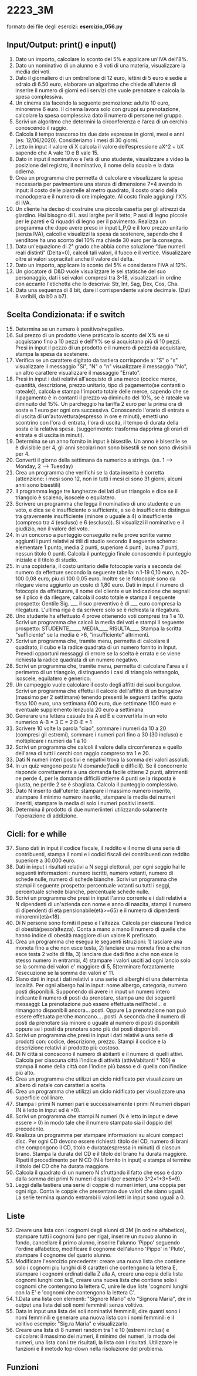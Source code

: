 # 2223_3M

formato dei file degli esercizi: **esercizio_056.py**

## Input/Output: print() e input()

1. Dato un importo, calcolare lo sconto del 5% e applicare un'IVA dell'8%.
2. Dato un nominativo di un alunno e 3 voti di una materia, visualizzare la media dei voti.
3. Dato il giornaliero di un ombrellone di 12 euro, lettini di 5 euro e sedie a sdraio di 6.50 euro, elaborare un algoritmo che chiede all'utente di inserire il numero di giorni ed i servizi che vuole prenotare e calcola la spesa complessiva.
4. Un cinema sta facendo la seguente promozione: adulto 10 euro, minorenne 6 euro. Il cinema lavora solo con gruppi su prenotazione, calcolare la spesa complessiva dato il numero di persone nel gruppo.
5. Scrivi un algoritmo che determini la circonferenza e l’area di un  cerchio conoscendo il raggio.
6. Calcola il tempo trascorso tra due date espresse in giorni, mesi e anni (es: 12/06/2020). Consideriamo i mesi di 30 giorni.
7. Letto in input il valore di X calcola il valore dell’espressione aX^2 + bX sapendo che A vale 10 e B vale 15.
8. Dato in input il nominativo e l’età di uno studente, visualizzare a video la posizione del registro, il nominativo, il nome della scuola e la data odierna.
9. Crea un programma che permetta di calcolare e visualizzare la spesa necessaria per pavimentare una stanza di dimensione 7\*4 avendo in input: il costo delle piastrelle al metro quadrato, il costo orario della manodopera e il numero di ore impiegate. Al costo finale aggiungi l’X% di IVA.
10. Un cliente ha deciso di costruire una piccola casetta per gli attrezzi da giardino. Hai bisogno di L assi larghe per il tetto, P assi di legno piccole per le pareti e Q riquadri di legno per il pavimento. Realizza un programma che dopo avere preso in input L,P,Q e il loro prezzo unitario (senza IVA), calcoli e visualizzi la spesa da sostenere, sapendo che il venditore ha uno sconto del 10% ma chiede 30 euro per la consegna.
11. Data un'equazione di 2° grado che abbia come soluzione “due numeri reali distinti” (Delta>0), calcoli tali valori, il fuoco e il vertice. Visualizzare oltre ai valori sopracitati anche il valore del delta.
12. Dato un importo, applicare lo sconto del 5% e considerare l'IVA al 12%.
13. Un giocatore di D&D vuole visualizzare le sei statische del suo personaggio, dati i sei valori compresi tra 3-18, visualizzarli in ordine con accanto l'etichetta che lo descriva: Str, Int, Sag, Dex, Cos, Cha.
14. Data una sequenza di 8 bit, dare il corrispendente valore decimale. (Dati 8 varibili, da b0 a b7).

## Scelta Condizionata: if e switch

15. Determina se un numero è positivo/negativo.
16. Sul prezzo di un prodotto viene praticato lo sconto del X% se si acquistano fino a 10 pezzi e dell'Y% se si acquistano più di 10 pezzi. Presi in input il pezzo di un prodotto e il numero di pezzi da acquistare, stampa la spesa da sostenere.
17. Verifica se un carattere digitato da tastiera corrisponde a: "S" o "s" visualizzare il messaggio "Si", "N" o "n" visualizzare il messaggio "No", un altro carattere visualizzare il massaggio "Errato".
18. Presi in input i dati relativi all'acquisto di una merce (codice merce, quantità, descrizione, prezzo unitario, tipo di pagamento(se contanti o rateale)), calcola e stampa l'importo totale delle merce, sapendo che se il pagamento è in contanti il prezzo va diminuito del 10%, se è rateale va diminuito del 15%.
Un parcheggio ha tariffa 2 euro per la prima ora di sosta e 1 euro per ogni ora successiva. Conoscendo l'orario di entrata e di uscita di un'autovettura(espresso in ore e minuti), emetti uno scontrino con l'ora di entrata, l'ora di uscita, il tempo di durata della sosta e la relativa spesa. (suggerimento: trasforma dapprima gli orari di entrata e di uscita in minuti). 
19. Determina se un anno fornito in input è bisestile. Un anno è bisestile se è divisibile per 4, gli anni secolari non sono bisestili se non sono divisibili per 4.
20. Converti il giorno della settimana da numerico a stringa. (es. 1 --> Monday, 2 --> Tuesday) 
21. Crea un programma che verifichi se la data inserita è corretta (attenzione: i mesi sono 12, non in tutti i mesi ci sono 31 giorni, alcuni anni sono bisestili)
22. Il programma legge tre lunghezze dei lati di un triangolo e dice se il triangolo è scaleno, isoscele o equilatero. 
23. Scrivere un programma che legga il nominativo di uno studente e un voto, e dica se è insufficiente o sufficiente, e se è insufficiente distingua tra gravemente insufficiente (minore o uguale a 4) o insufficiente (compreso tra 4 (escluso) e 6 (escluso)). Si visualizzi il nominativo e il giudizio, non il valore del voto.
24. In un concorso a punteggio conseguito nelle prove scritte vanno aggiunti i punti relativi ai titli di studio secondo il seguente schema: elementare 1 punto, media 2 punti, superiore 4 punti, laurea 7 punti, nessun titolo 0 punti. Calcola il punteggio finale conoscendo il punteggio iniziale e il titolo di studio.
25. In una copisteria, il costo unitario delle fotocopie varia a seconda del numero da effetture secondo la seguente tabella: n.1-19 0,10 euro, n.20-100 0,08 euro, piu di 100 0,05 euro. Inoltre se le fotocopie sono da rilegare viene aggiunto un costo di 1,80 euro. Dati in input il numero di fotocopie da effetturare, il nome del cliente e un indicazione che segnali se il plico è da rilegare, calcola il costo totale e stampa il seguente prospetto: 
 Gentile Sig. ___
 il suo preventivo è di ___ euro
 compresa la rilegatura.
 L'ultima riga è da scrivere solo se è richiesta la rilegatura.
26. Uno studente ha effettuato 4 prove ottenendo voti compresi tra 1 e 10. Scrivi un programma che calcoli la media dei voti e stampi il seguente prospetto:
STUDENTE_____
MEDIA____
RISULTA____
Stampa la scritta "sufficiente" se la media è >6, "insufficiente" altrimenti.
27. Scrivi un programma che, tramite menu, permetta di calcolare il quadrato, il cubo e la radice quadrata di un numero fornito in Input. Prevedi opportuni messaggi di errore se la scelta è errata e se viene richiesta la radice quadrata di un numero negativo.
28. Scrivi un programma che, tramite menu, permetta di calcolare l'area e il perimetro di un triangolo, distinguendo i casi di triangolo rettangolo, isoscele, equilatero e generico.
29. Un campeggio vuole calcolare il costo degli affitti dei suoi bungalow. Scrivi un programma che effettui il calcolo dell'affitto di un bungalow (massimo per 2 settimane) tenendo presenti le seguenti tariffe: quota fissa 100 euro, una settimana 600 euro, due settimane 1100 euro e eventuale supplemento lenzuola 20 euro a settimana
30. Generare una lettera casuale tra A ed E e convertirla in un voto numerico
A-B = 3
C = 2
D-E = 1
31. Scrivere 10 volte la parola "ciao", sommare i numeri da 10 a 20 (compresi gli estremi), sommare i numeri pari fino a 30 (30 incluso) e moltiplicare i numeri da 1 a 10
32. Scrivi un programma che calcoli il valore della circonferenza e quello dell'area di tutti i cerchi con raggio compreso tra 1 e 20.
33. Dati N numeri interi positivi e negativi trova la somma dei valori assoluti.
34. In un quiz vengono poste N domande(facili e difficili). Se il concorrente risponde correttamente a una domanda facile ottiene 2 punti, altrimenti ne perde 4, per le domande difficili ottieme 4 punti se la risposta è giusta, ne perde 2 se è sbagliata. Calcola il punteggio complessivo.
35. Dato N inserito dall'utente: stampare il massimo numero inserito, stampare il minimo numero inserito, stampare la media dei numeri inseriti, stampare la media di solo i numeri positivi inseriti. 
36. Determina il prodotto di due numeriinteri utilizzando solamente l'operazione di addizione.


## Cicli: for e while
37. Siano dati in input il codice fiscale, il reddito e il nome di una serie di contribuenti, stampa il nomi e i codici fiscali dei contribuenti con reddito superiore a 30.000 euro.
38. Dati in input i risultati relativi a N seggi elettorali, per ogni seggio hai le seguenti informazioni : numero iscritti, numero votanti, numero di schede nulle, numero di schede bianche. Scrivi un programma che stampi il seguente prospetto: percentuale votanti su tutti i seggi, percentuale schede bianche, percentuale schede nulle.
39. Scrivi un programma che presi in input l'anno corrente e i dati relativi a N dipendenti di un'azienda con nome e anno di nascita, stampi il numero di dipendenti di età pensionabile(età>=65) e il numero di dipendenti minorenni(età<18).
40. Di N persone sono forniti il peso e l'altezza. Calcola per ciascuna l'indice di obesità(peso/altezza). Conta a mano a mano il numero di quelle che hanno indice di obesità maggiore di un valore K prefissato.
41. Crea un programma che esegua le seguenti istruzioni: 1) lasciare una moneta fino a che non esce testa, 2) lanciare una moneta fino a che non esce testa 2 volte di fila, 3) lanciare due dadi fino a che non esce lo stesso numero in entrambi, 4) stampare i valori usciti ad ogni lancio solo se la somma dei valori e' maggiore di 5, 5)terminare forzatamente l'esecuzione se la somma dei valori e' 11.
42. Siano dati in input i dati relativi a una serie di alberghi di una determinta località. Per ogni albergo hai in input: nome albergo, categoria, numero posti disponibili. Supponendo di  avere in input un numero intero indicante il numero di posti da prenotare, stampa uno dei seguenti messaggi: La prenotazione può essere effettuata nell'hotel... e rimangono disponibili ancora... posti. Oppure La prenotazione non può essere effetuata perche mancano.... posti. A seconda che il numero di posti da prenotare sia minore o uguale al numero di posti disponibili oppure se i posti da prenotare sono più dei posti disponibili.
43. Scrivi un programma che,presi in input i dati relativi a una serie di prodotti con: codice, descrizione, prezzo. Stampi il codice e la descrizione relativi al prodotto più costoso.
44. Di N città si conoscono il numero di abitanti e il numero di quelli attivi. Calcola per ciascuna città l'indice di attività (attivi/abitanti * 100) e stampa il nome della città con l'indice più basso e di quella con l'indice più alto.
45. Crea un programma che utilizzi un ciclo nidificato per visualizzare un albero di natale con caratteri a scelta.
46. Crea un programma che utilizzi un ciclo nidificato per visualizzare una superficie colllinare.
47. Stampa i primi N numeri pari e successivamente i primi N numeri dispari (N è letto in input ed è >0).
48. Scrivi un programma che stampi N numeri (N è letto in input e deve essere > 0) in modo tale che il numero stampato sia il doppio del precedente.
49. Realizza un programma per stampare informazioni su alcuni compact disc. Per ogni CD devono essere richiesti: titolo del CD, numero di brani che compongono il CD, titolo e durata(espressa in minuti) di ciascun brano. Stampa la durata del CD e il titolo del brano ha durata maggiore. Ripeti il procedimento per N CD (N è fornito in input) e stampa al termine il titolo del CD  che ha durata maggiore.
50. Calcola il quadrato di un numero N sfruttando il fatto che esso è dato dalla somma dei primi N numeri dispari (per esempio 3^2=1+3+5=9).
51. Leggi dalla tastiera una serie di coppie di numeri interi, una coppia per ogni riga. Conta le coppie che presentano due valori che siano uguali. La serie termina quando entrambi ii valori letti in input sono uguali a 0.


## Liste
52. Creare una lista con i cognomi degli alunni di 3M (in ordine alfabetico), stampare tutti i cognomi (uno per riga), inserire un nuovo alunno in fondo, cancellare il primo alunno, inserire l'alunno 'Pippo' seguendo l'ordine alfabetico, modificare il cognome dell'alunno 'Pippo' in 'Pluto', stampare il cognome del quarto alunno.
53. Modificare l'esercizio precedente: creare una nuova lista che contiene solo i cognomi piu lunghi di 8 caratteri che contengono la lettera E, stampare i cognomi ordinati dalla Z alla A, creare una copia della lista cognomi lunghi con la E, creare una nuova lista che contiene solo i cognomi che contengono la lettera C, unire le due liste 'cognomi lunghi con la E' e 'cognomi che contengono la lettera C'.
54. 1.Data una lista con elementi: "Signore Mario" e/o "Signora Maria", dre in output una lista dei soli nomi femminili senza volitivo.
55. Data in input una lista dei soli nominativi femminili, dire quanti sono i nomi femminili e generare una nuova lista con i nomi femminili e il volitivo esempio: "Sig.ra Maria" e visualizzarlo.
56. Creare una lista di 8 numeri random tra 1 e 10 (estremi inclusi) e calcolare: il massimo dei numeri, il minimo dei numeri, la moda dei numeri, una lista con i tre risultati, la lista con i risultati. Utilizzare le funzioni e il metodo top-down nella risoluzione del problema.
## Funzioni

 




